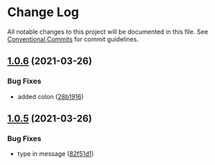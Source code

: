 # Change Log

All notable changes to this project will be documented in this file.
See [Conventional Commits](https://conventionalcommits.org) for commit guidelines.

## [1.0.6](https://github.com/rohitgbg/monorepo-react/compare/v1.0.5...v1.0.6) (2021-03-26)


### Bug Fixes

* added colon ([28b1916](https://github.com/rohitgbg/monorepo-react/commit/28b1916616aec77e161c3546a07b3775acb72f3e))





## [1.0.5](https://github.com/rohitgbg/monorepo-react/compare/v1.0.4...v1.0.5) (2021-03-26)


### Bug Fixes

* type in message ([82f51d1](https://github.com/rohitgbg/monorepo-react/commit/82f51d1965e1d57f8f0a78c61a7dd123ca9ec75c))

